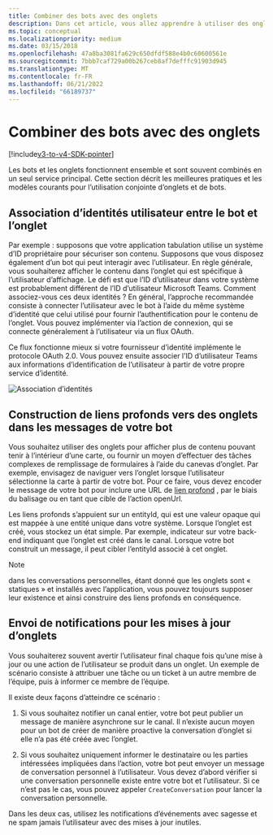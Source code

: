 ```yaml
---
title: Combiner des bots avec des onglets
description: Dans cet article, vous allez apprendre à utiliser des onglets et des bots ensemble, en construisant des liens profonds vers des onglets dans les messages de votre bot et le développement d’onglets de bots Teams
ms.topic: conceptual
ms.localizationpriority: medium
ms.date: 03/15/2018
ms.openlocfilehash: 47a8ba3081fa629c650dfdf588e4b0c60600561e
ms.sourcegitcommit: 7bbb7caf729a00b267ceb8af7defffc91903d945
ms.translationtype: MT
ms.contentlocale: fr-FR
ms.lasthandoff: 06/21/2022
ms.locfileid: "66189737"
---
```

# <a name="combine-bots-with-tabs"></a>Combiner des bots avec des onglets

[!include[v3-to-v4-SDK-pointer](~/includes/v3-to-v4-pointer-bots.md)]

Les bots et les onglets fonctionnent ensemble et sont souvent combinés en un seul service principal. Cette section décrit les meilleures pratiques et les modèles courants pour l’utilisation conjointe d’onglets et de bots.

## <a name="associating-user-identities-across-bot-and-tab"></a>Association d’identités utilisateur entre le bot et l’onglet

Par exemple : supposons que votre application tabulation utilise un système d’ID propriétaire pour sécuriser son contenu. Supposons que vous disposez également d’un bot qui peut interagir avec l’utilisateur. En règle générale, vous souhaiterez afficher le contenu dans l’onglet qui est spécifique à l’utilisateur d’affichage. Le défi est que l’ID d’utilisateur dans votre système est probablement différent de l’ID d’utilisateur Microsoft Teams. Comment associez-vous ces deux identités ?
En général, l’approche recommandée consiste à connecter l’utilisateur avec le bot à l’aide du même système d’identité que celui utilisé pour fournir l’authentification pour le contenu de l’onglet. Vous pouvez implémenter via l’action de connexion, qui se connecte généralement à l’utilisateur via un flux OAuth.

Ce flux fonctionne mieux si votre fournisseur d’identité implémente le protocole OAuth 2.0. Vous pouvez ensuite associer l’ID d’utilisateur Teams aux informations d’identification de l’utilisateur à partir de votre propre service d’identité.

   ![Association d’identités](~/assets/images/bots/associating_contexts.png)

## <a name="constructing-deep-links-to-tabs-in-messages-from-your-bot"></a>Construction de liens profonds vers des onglets dans les messages de votre bot

Vous souhaitez utiliser des onglets pour afficher plus de contenu pouvant tenir à l’intérieur d’une carte, ou fournir un moyen d’effectuer des tâches complexes de remplissage de formulaires à l’aide du canevas d’onglet. Par exemple, envisagez de naviguer vers l’onglet lorsque l’utilisateur sélectionne la carte à partir de votre bot. Pour ce faire, vous devez encoder le message de votre bot pour inclure une URL de [lien profond](~/concepts/build-and-test/deep-links.md) , par le biais du balisage ou en tant que cible de l’action openUrl.

Les liens profonds s’appuient sur un entityId, qui est une valeur opaque qui est mappée à une entité unique dans votre système. Lorsque l’onglet est créé, vous stockez un état simple. Par exemple, indicateur sur votre back-end indiquant que l’onglet est créé dans le canal. Lorsque votre bot construit un message, il peut cibler l’entityId associé à cet onglet.

> [!NOTE]
> dans les conversations personnelles, étant donné que les onglets sont « statiques » et installés avec l’application, vous pouvez toujours supposer leur existence et ainsi construire des liens profonds en conséquence.

## <a name="sending-notifications-for-tab-updates"></a>Envoi de notifications pour les mises à jour d’onglets

Vous souhaiterez souvent avertir l’utilisateur final chaque fois qu’une mise à jour ou une action de l’utilisateur se produit dans un onglet. Un exemple de scénario consiste à attribuer une tâche ou un ticket à un autre membre de l’équipe, puis à informer ce membre de l’équipe.

Il existe deux façons d’atteindre ce scénario :

1. Si vous souhaitez notifier un canal entier, votre bot peut publier un message de manière asynchrone sur le canal. Il n’existe aucun moyen pour un bot de créer de manière proactive la conversation d’onglet si elle n’a pas été créée avec l’onglet.

2. Si vous souhaitez uniquement informer le destinataire ou les parties intéressées impliquées dans l’action, votre bot peut envoyer un message de conversation personnel à l’utilisateur. Vous devez d’abord vérifier si une conversation personnelle existe entre votre bot et l’utilisateur. Si ce n’est pas le cas, vous pouvez appeler `CreateConversation` pour lancer la conversation personnelle.

Dans les deux cas, utilisez les notifications d’événements avec sagesse et ne spam jamais l’utilisateur avec des mises à jour inutiles.
